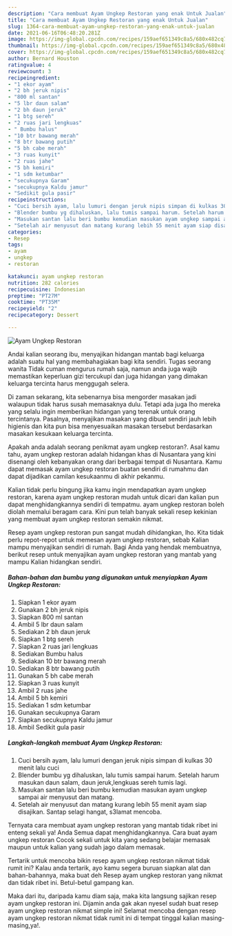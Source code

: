 ```yaml
---
description: "Cara membuat Ayam Ungkep Restoran yang enak Untuk Jualan"
title: "Cara membuat Ayam Ungkep Restoran yang enak Untuk Jualan"
slug: 1364-cara-membuat-ayam-ungkep-restoran-yang-enak-untuk-jualan
date: 2021-06-16T06:48:20.281Z
image: https://img-global.cpcdn.com/recipes/159aef651349c8a5/680x482cq70/ayam-ungkep-restoran-foto-resep-utama.jpg
thumbnail: https://img-global.cpcdn.com/recipes/159aef651349c8a5/680x482cq70/ayam-ungkep-restoran-foto-resep-utama.jpg
cover: https://img-global.cpcdn.com/recipes/159aef651349c8a5/680x482cq70/ayam-ungkep-restoran-foto-resep-utama.jpg
author: Bernard Houston
ratingvalue: 4
reviewcount: 3
recipeingredient:
- "1 ekor ayam"
- "2 bh jeruk nipis"
- "800 ml santan"
- "5 lbr daun salam"
- "2 bh daun jeruk"
- "1 btg sereh"
- "2 ruas jari lengkuas"
- " Bumbu halus"
- "10 btr bawang merah"
- "8 btr bawang putih"
- "5 bh cabe merah"
- "3 ruas kunyit"
- "2 ruas jahe"
- "5 bh kemiri"
- "1 sdm ketumbar"
- "secukupnya Garam"
- "secukupnya Kaldu jamur"
- "Sedikit gula pasir"
recipeinstructions:
- "Cuci bersih ayam, lalu lumuri dengan jeruk nipis simpan di kulkas 30 menit lalu cuci"
- "Blender bumbu yg dihaluskan, lalu tumis sampai harum. Setelah harum masukan daun salam, daun jeruk,lengkuas sereh tumis lagi."
- "Masukan santan lalu beri bumbu kemudian masukan ayam ungkep sampai air menyusut dan matang."
- "Setelah air menyusut dan matang kurang lebih 55 menit ayam siap disajikan. Santap selagi hangat, s3lamat mencoba."
categories:
- Resep
tags:
- ayam
- ungkep
- restoran

katakunci: ayam ungkep restoran 
nutrition: 282 calories
recipecuisine: Indonesian
preptime: "PT27M"
cooktime: "PT35M"
recipeyield: "2"
recipecategory: Dessert

---
```



![Ayam Ungkep Restoran](https://img-global.cpcdn.com/recipes/159aef651349c8a5/680x482cq70/ayam-ungkep-restoran-foto-resep-utama.jpg)

Andai kalian seorang ibu, menyajikan hidangan mantab bagi keluarga adalah suatu hal yang membahagiakan bagi kita sendiri. Tugas seorang  wanita Tidak cuman mengurus rumah saja, namun anda juga wajib memastikan keperluan gizi tercukupi dan juga hidangan yang dimakan keluarga tercinta harus menggugah selera.

Di zaman  sekarang, kita sebenarnya bisa mengorder masakan jadi walaupun tidak harus susah memasaknya dulu. Tetapi ada juga lho mereka yang selalu ingin memberikan hidangan yang terenak untuk orang tercintanya. Pasalnya, menyajikan masakan yang dibuat sendiri jauh lebih higienis dan kita pun bisa menyesuaikan masakan tersebut berdasarkan masakan kesukaan keluarga tercinta. 



Apakah anda adalah seorang penikmat ayam ungkep restoran?. Asal kamu tahu, ayam ungkep restoran adalah hidangan khas di Nusantara yang kini disenangi oleh kebanyakan orang dari berbagai tempat di Nusantara. Kamu dapat memasak ayam ungkep restoran buatan sendiri di rumahmu dan dapat dijadikan camilan kesukaanmu di akhir pekanmu.

Kalian tidak perlu bingung jika kamu ingin mendapatkan ayam ungkep restoran, karena ayam ungkep restoran mudah untuk dicari dan kalian pun dapat menghidangkannya sendiri di tempatmu. ayam ungkep restoran boleh diolah memalui beragam cara. Kini pun telah banyak sekali resep kekinian yang membuat ayam ungkep restoran semakin nikmat.

Resep ayam ungkep restoran pun sangat mudah dihidangkan, lho. Kita tidak perlu repot-repot untuk memesan ayam ungkep restoran, sebab Kalian mampu menyajikan sendiri di rumah. Bagi Anda yang hendak membuatnya, berikut resep untuk menyajikan ayam ungkep restoran yang mantab yang mampu Kalian hidangkan sendiri.

<!--inarticleads1-->

##### Bahan-bahan dan bumbu yang digunakan untuk menyiapkan Ayam Ungkep Restoran:

1. Siapkan 1 ekor ayam
1. Gunakan 2 bh jeruk nipis
1. Siapkan 800 ml santan
1. Ambil 5 lbr daun salam
1. Sediakan 2 bh daun jeruk
1. Siapkan 1 btg sereh
1. Siapkan 2 ruas jari lengkuas
1. Sediakan  Bumbu halus
1. Sediakan 10 btr bawang merah
1. Sediakan 8 btr bawang putih
1. Gunakan 5 bh cabe merah
1. Siapkan 3 ruas kunyit
1. Ambil 2 ruas jahe
1. Ambil 5 bh kemiri
1. Sediakan 1 sdm ketumbar
1. Gunakan secukupnya Garam
1. Siapkan secukupnya Kaldu jamur
1. Ambil Sedikit gula pasir




<!--inarticleads2-->

##### Langkah-langkah membuat Ayam Ungkep Restoran:

1. Cuci bersih ayam, lalu lumuri dengan jeruk nipis simpan di kulkas 30 menit lalu cuci
1. Blender bumbu yg dihaluskan, lalu tumis sampai harum. Setelah harum masukan daun salam, daun jeruk,lengkuas sereh tumis lagi.
1. Masukan santan lalu beri bumbu kemudian masukan ayam ungkep sampai air menyusut dan matang.
1. Setelah air menyusut dan matang kurang lebih 55 menit ayam siap disajikan. Santap selagi hangat, s3lamat mencoba.




Ternyata cara membuat ayam ungkep restoran yang mantab tidak ribet ini enteng sekali ya! Anda Semua dapat menghidangkannya. Cara buat ayam ungkep restoran Cocok sekali untuk kita yang sedang belajar memasak maupun untuk kalian yang sudah jago dalam memasak.

Tertarik untuk mencoba bikin resep ayam ungkep restoran nikmat tidak rumit ini? Kalau anda tertarik, ayo kamu segera buruan siapkan alat dan bahan-bahannya, maka buat deh Resep ayam ungkep restoran yang nikmat dan tidak ribet ini. Betul-betul gampang kan. 

Maka dari itu, daripada kamu diam saja, maka kita langsung sajikan resep ayam ungkep restoran ini. Dijamin anda gak akan nyesel sudah buat resep ayam ungkep restoran nikmat simple ini! Selamat mencoba dengan resep ayam ungkep restoran nikmat tidak rumit ini di tempat tinggal kalian masing-masing,ya!.


